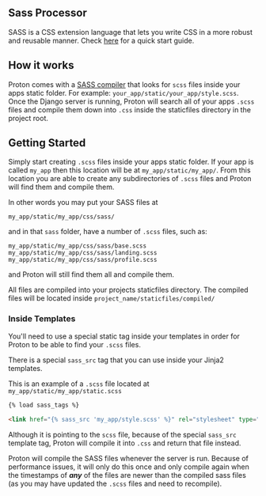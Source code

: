 ## Sass Processor

SASS is a CSS extension language that lets you write CSS in a more robust and reusable manner. Check [here](http://sass-lang.com/guide) for a quick start guide.

## How it works

Proton comes with a [SASS compiler](https://github.com/jrief/django-sass-processor) that looks for `scss` files inside your apps static folder. For example: `your_app/static/your_app/style.scss`. Once the Django server is running, Proton will search all of your apps `.scss` files and compile them down into `.css` inside the staticfiles directory in the project root.

## Getting Started

Simply start creating `.scss` files inside your apps static folder. If your app is called `my_app` then this location will be at `my_app/static/my_app/`. From this location you are able to create any subdirectories of `.scss` files and Proton will find them and compile them. 

In other words you may put your SASS files at 

`my_app/static/my_app/css/sass/` 

and in that `sass` folder, have a number of `.scss` files, such as:

`my_app/static/my_app/css/sass/base.scss`
`my_app/static/my_app/css/sass/landing.scss`
`my_app/static/my_app/css/sass/profile.scss`


and Proton will still find them all and compile them.

All files are compiled into your projects staticfiles directory. The compiled files will be located inside `project_name/staticfiles/compiled/`

### Inside Templates

You'll need to use a special static tag inside your templates in order for Proton to be able to find your `.scss` files.

There is a special `sass_src` tag that you can use inside your Jinja2 templates.

This is an example of a `.scss` file located at `my_app/static/my_app/static.scss`

```html
{% load sass_tags %}
    
<link href="{% sass_src 'my_app/style.scss' %}" rel="stylesheet" type="text/css" />
```

Although it is pointing to the `scss` file, because of the special `sass_src` template tag, Proton will compile it into `.css` and return that file instead.

Proton will compile the SASS files whenever the server is run. Because of performance issues, it will only do this once and only compile again when the timestamps of **_any_** of the files are newer than the compiled sass files (as you may have updated the `.scss` files and need to recompile).